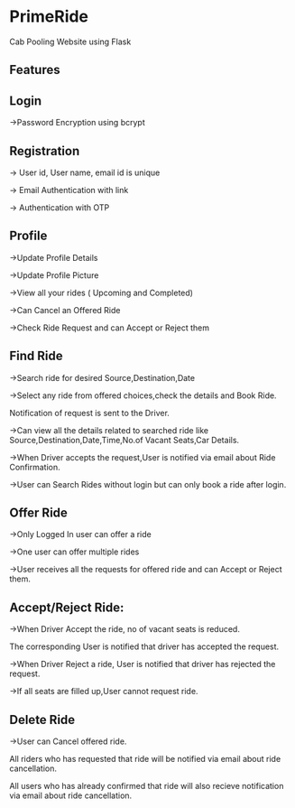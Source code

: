 # PrimeRide
Cab Pooling Website using Flask

Features
-----------------

Login 
-
->Password Encryption using bcrypt


Registration
-
-> User id, User name, email id is unique

-> Email Authentication with link

-> Authentication with OTP


Profile
-
->Update Profile Details

->Update Profile Picture

->View all your rides ( Upcoming and Completed)

->Can Cancel an Offered Ride

->Check Ride Request and can Accept or Reject them


Find Ride
-
->Search ride for desired Source,Destination,Date

->Select any ride from offered choices,check the details and Book Ride.

  Notification of request is sent to the Driver.

->Can view all the details related to searched ride like Source,Destination,Date,Time,No.of Vacant Seats,Car Details.

->When Driver accepts the request,User is notified via email about Ride Confirmation.

->User can Search Rides without login but can only book a ride after login.


Offer Ride
-
->Only Logged In user can offer a ride

->One user can offer multiple rides

->User receives all the requests for offered ride and can Accept or Reject them.


Accept/Reject Ride:
-
->When Driver Accept the ride, no of vacant seats is reduced.

  The corresponding User is notified that driver has accepted the request.

->When Driver Reject a ride, User is notified that driver has rejected the request.

->If all seats are filled up,User cannot request ride.


Delete Ride
-
->User can Cancel offered ride.

  All riders who has requested that ride will be notified via email about ride cancellation.
  
  All users who has already confirmed that ride will also recieve notification via email about ride cancellation.
